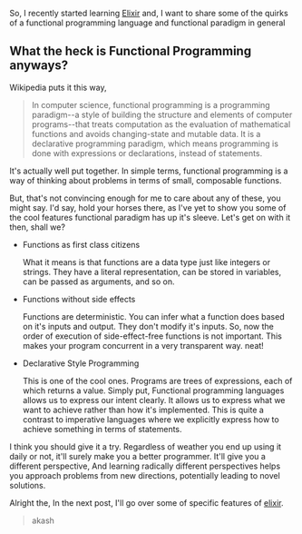 So, I recently started learning [Elixir][1] and, I want to share some of the quirks of a functional programming language and functional paradigm in general


## What the heck is Functional Programming anyways?

Wikipedia puts it this way,
>In computer science, functional programming is a programming paradigm--a style of building the structure and elements of computer programs--that treats computation as the evaluation of mathematical functions and avoids changing-state and mutable data. It is a declarative programming paradigm, which means programming is done with expressions or declarations, instead of statements.

It's actually well put together. In simple terms, functional programming is a way of thinking about problems in terms of small, composable functions.

But, that's not convincing enough for me to care about any of these, you might say. I'd say, hold your horses there, as I've yet to show you some of the cool features functional paradigm has up it's sleeve. Let's get on with it then, shall we?

- Functions as first class citizens

    What it means is that functions are a data type just like integers or strings. They have a literal representation, can be stored in variables, can be passed as arguments, and so on.

- Functions without side effects

    Functions are deterministic. You can infer what a function does based on it's inputs and output. They don't modify it's inputs. So, now the order of execution of side-effect-free functions is not important. This makes your program concurrent in a very transparent way. neat!

- Declarative Style Programming

    This is one of the cool ones. Programs are trees of expressions, each of which returns a value. Simply put, Functional programming languages allows us to express our intent clearly. It allows us to express what we want to achieve rather than how it's implemented. This is quite a contrast to imperative languages where we explicitly express how to achieve something in terms of statements.

I think you should give it a try. Regardless of weather you end up using it daily or not, it'll surely make you a better programmer. It'll give you a different perspective, And learning radically different perspectives helps you approach problems from new directions, potentially leading to novel solutions.


Alright the, In the next post, I'll go over some of specific features of [elixir][1]. 

> akash

[1]: https://elixir-lang.org/
